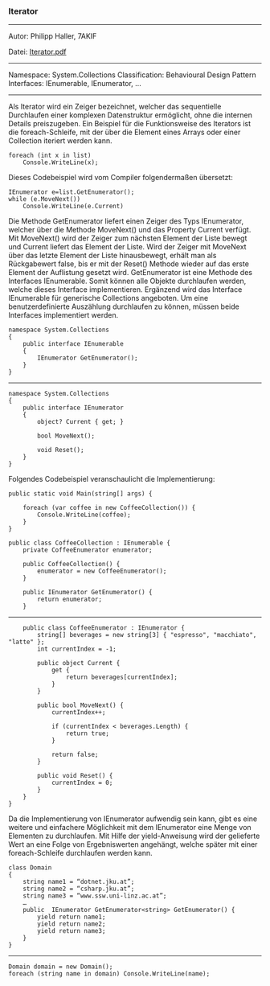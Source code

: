 ### Iterator
---
Autor: Philipp Haller, 7AKIF

Datei: [Iterator.pdf](./Iterator.pdf)

---
Namespace: System.Collections
Classification: Behavioural Design Pattern
Interfaces: IEnumerable, IEnumerator, …

---

Als Iterator wird ein Zeiger bezeichnet, welcher das sequentielle Durchlaufen einer komplexen Datenstruktur ermöglicht, ohne die internen Details preiszugeben. Ein Beispiel für die Funktionsweise des Iterators ist die foreach-Schleife, mit der über die Element eines Arrays oder einer Collection iteriert werden kann.

    foreach (int x in list)
        Console.WriteLine(x);

Dieses Codebeispiel wird vom Compiler folgendermaßen übersetzt:

    IEnumerator e=list.GetEnumerator();
    while (e.MoveNext())
        Console.WriteLine(e.Current)

Die Methode GetEnumerator liefert einen Zeiger des Typs IEnumerator, welcher über die Methode MoveNext() und das Property Current verfügt. Mit MoveNext() wird der Zeiger zum nächsten Element der Liste bewegt und Current liefert das Element der Liste. Wird der Zeiger mit MoveNext über das letzte Element der Liste hinausbewegt, erhält man als Rückgabewert false, bis er mit der Reset() Methode wieder auf das erste Element der Auflistung gesetzt wird. GetEnumerator ist eine Methode des Interfaces IEnumerable. Somit können alle Objekte durchlaufen werden, welche dieses Interface implementieren. Ergänzend wird das Interface IEnumerable <T> für generische Collections 
angeboten. Um eine benutzerdefinierte Auszählung durchlaufen zu können, müssen beide Interfaces implementiert werden.

    namespace System.Collections
    {
        public interface IEnumerable
        {
            IEnumerator GetEnumerator();
        }
    }

---

    namespace System.Collections
    {
        public interface IEnumerator
        {
            object? Current { get; }

            bool MoveNext();
            
            void Reset();
        }
    }

Folgendes Codebeispiel veranschaulicht die Implementierung:

    public static void Main(string[] args) {

        foreach (var coffee in new CoffeeCollection()) {
            Console.WriteLine(coffee);
        }
    }

    public class CoffeeCollection : IEnumerable {
        private CoffeeEnumerator enumerator;

        public CoffeeCollection() {
            enumerator = new CoffeeEnumerator();
        }

        public IEnumerator GetEnumerator() {
            return enumerator;
        }

---

        public class CoffeeEnumerator : IEnumerator {
            string[] beverages = new string[3] { "espresso", "macchiato", "latte" };
            int currentIndex = -1;

            public object Current {
                get {
                    return beverages[currentIndex];
                }
            }

            public bool MoveNext() {
                currentIndex++;

                if (currentIndex < beverages.Length) {
                    return true;
                }

                return false;
            }

            public void Reset() {
                currentIndex = 0;
            }
        }
    }
 
Da die Implementierung von IEnumerator aufwendig sein kann, gibt es eine weitere und einfachere Möglichkeit mit dem IEnumerator eine Menge von Elementen zu durchlaufen. Mit Hilfe der yield-Anweisung wird der gelieferte Wert an eine Folge von Ergebniswerten angehängt, welche später mit einer foreach-Schleife durchlaufen werden kann.

    class Domain
    {
        string name1 = “dotnet.jku.at”;
        string name2 = “csharp.jku.at”;
        string name3 = “www.ssw.uni-linz.ac.at”;
        …
        public  IEnumerator GetEnumerator<string> GetEnumerator() {
            yield return name1;
            yield return name2;
            yield return name3;		
        }
    }

---

    Domain domain = new Domain();
    foreach (string name in domain) Console.WriteLine(name);
	
